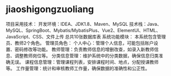# jiaoshigongzuoliang
项目采用技术： 开发环境：IDEA、JDK1.8、Maven、MySQL 技术栈：Java、MySQL、SpringBoot、Mybatis/MybatisPlus、Vue2、ElementUI、HTML、JavaScript、CSS、文件上传 总共10张数据库表  系统功能模块： 本系统包含管理员、教师2个角色。 管理员角色： 个人中心：管理个人信息，可能包括账户设置、密码修改等功能。 教师管理：负责教师信息的增删改查，如录入新教师信息、调整教师岗位等。 分类信息管理：维护系统中的分类数据，确保信息归类准确无误。 课程信息管理：管理课程列表，安排课程时间、地点，分配授课教师等。 工作量管理：统计和审核教师工作量，确保数据的准确性和公正性。 

